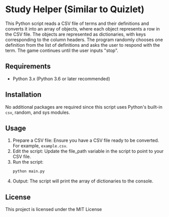 # Study Helper (Similar to Quizlet)
This Python script reads a CSV file of terms and their definitions and converts it into an array of objects, where each object represents a row in the CSV file. The objects are represented as dictionaries, with keys corresponding to the column headers. The program randomly chooses one definition from the list of definitions and asks the user to respond with the term. The game continues until the user inputs "stop".

## Requirements
- Python 3.x (Python 3.6 or later recommended)

## Installation
No additional packages are required since this script uses Python's built-in `csv`, random, and sys modules.

## Usage
1. Prepare a CSV file: Ensure you have a CSV file ready to be converted. For example, `example.csv`.
2. Edit the script: Update the file_path variable in the script to point to your CSV file.
3. Run the script:
    ```bash
    python main.py
    ```
4. Output: The script will print the array of dictionaries to the console.

## License
This project is licensed under the MIT License